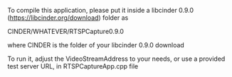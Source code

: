 To compile this application, please put it inside a libcinder 0.9.0 (https://libcinder.org/download) folder as

CINDER/WHATEVER/RTSPCapture0.9.0

where CINDER is the folder of your libcinder 0.9.0 download

To run it, adjust the VideoStreamAddress to your needs, or use a provided test server URL, in RTSPCaptureApp.cpp file
